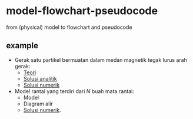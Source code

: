 # model-flowchart-pseudocode
from (physical) model to flowchart and pseudocode


## example
+ Gerak satu partikel bermuatan dalam medan magnetik tegak lurus arah gerak:
  - [Teori](https://github.com/dudung/py-jupyter-notebook/blob/main/app/case_00/theory.ipynb)
  - [Solusi analitik](https://github.com/dudung/py-jupyter-notebook/blob/main/app/case_00/result_analytical_solution.ipynb)
  - [Solusi numerik](https://github.com/dudung/py-jupyter-notebook/blob/main/app/case_00/result_numerical_solution.ipynb)
+ Model rantai yang terdiri dari $N$ buah mata rantai:
  - Model
  - Diagram alir
  - [Solusi numerik](https://github.com/dudung/py-jupyter-nb/blob/main/src/stepin/exercises/04/chain_points_problem.ipynb).
